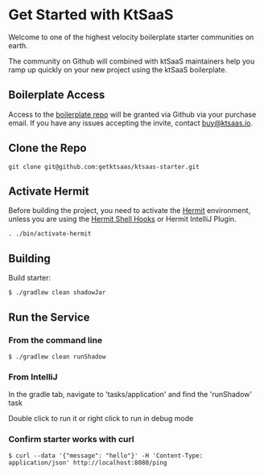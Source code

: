# Get Started with KtSaaS

Welcome to one of the highest velocity boilerplate starter communities on earth.

The community on Github will combined with ktSaaS maintainers help you ramp up quickly on your new project using the ktSaaS boilerplate.

## Boilerplate Access

Access to the [boilerplate repo](https://github.com/getktsaas/ktsaas-starter) will be granted via Github via your purchase email. If you have any issues accepting the invite, contact [buy@ktsaas.io](mailto:buy@ktsaas.io).

## Clone the Repo

```
git clone git@github.com:getktsaas/ktsaas-starter.git
```

## Activate Hermit

Before building the project, you need to activate the [Hermit](https://cashapp.github.io/hermit/)
environment, unless you are using
the [Hermit Shell Hooks](https://cashapp.github.io/hermit/docs/usage/shell/) or Hermit IntelliJ Plugin.

```shell
. ./bin/activate-hermit
```

## Building
Build starter:

```
$ ./gradlew clean shadowJar
```

## Run the Service

### From the command line

```
$ ./gradlew clean runShadow
```

### From IntelliJ
In the gradle tab, navigate to 'tasks/application' and find the 'runShadow' task

Double click to run it or right click to run in debug mode


### Confirm starter works with curl

```
$ curl --data '{"message": "hello"}' -H 'Content-Type: application/json' http://localhost:8080/ping
```
